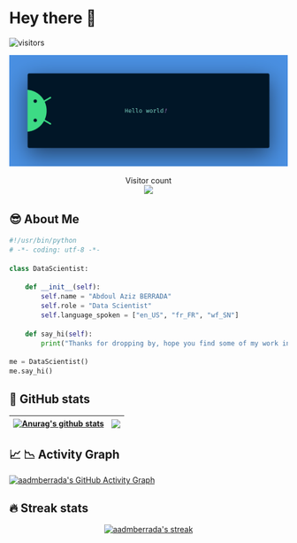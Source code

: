 
# Hey there :wave:
![visitors](https://visitor-badge.laobi.icu/badge?page_id=aadmberrada.aadmberrada)

<img src="https://raw.githubusercontent.com/aadmberrada/aadmberrada/master/resources/banner.png" alt="Hello world">

<p align="center"> 
  Visitor count<br>
  <img src="https://profile-counter.glitch.me/aadmberrada/count.svg" />
</p>

## 😎 About Me 
```python
#!/usr/bin/python
# -*- coding: utf-8 -*-

class DataScientist:

    def __init__(self):
        self.name = "Abdoul Aziz BERRADA"
        self.role = "Data Scientist"
        self.language_spoken = ["en_US", "fr_FR", "wf_SN"]

    def say_hi(self):
        print("Thanks for dropping by, hope you find some of my work interesting.")

me = DataScientist()
me.say_hi()
```
## 👀 GitHub stats 
| <a href="https://github.com/aadmberrada/github-readme-stats"><img align="center" src="https://github-readme-stats.vercel.app/api?username=aadmberrada&show_icons=true&theme=tokyonight&hide_border=true" alt="Anurag's github stats" /></a> | <a href="https://github.com/aadmberrada/github-readme-stats"><img align="center" src="https://github-readme-stats.vercel.app/api/top-langs/?username=aadmberrada&theme=tokyonight&hide_border=true" /></a> |
| ------------- | ------------- |

## 📈 📉 Activity Graph
[![aadmberrada's GitHub Activity Graph](https://activity-graph.herokuapp.com/graph?username=aadmberrada&theme=tokyonight)](https://git.io/praveenscience)


## 🔥 Streak stats
<!-- GitHub Readme Streak Stats - https://github.com/aadmberrada/github-readme-streak-stats -->
<p align="center">
  <a href="https://github.com/aadmberrada/github-readme-streak-stats">
    <img title="🔥 Get streak stats for your profile at git.io/streak-stats" alt="aadmberrada's streak" src="https://github-readme-streak-stats.herokuapp.com/?user=aadmberrada&theme=tokyonight&hide_border=true"/>
  </a>




